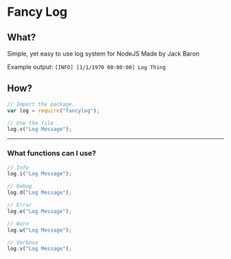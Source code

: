 # Fancy Log

## What?
Simple, yet easy to use log system for NodeJS
Made by Jack Baron

Example output:
`[INFO] [1/1/1970 00:00:00] Log Thing` 

## How?

```js
// Import the package.
var log = require("fancylog");

// Use the file
log.v("Log Message");
```

---

### What functions can I use?
```js
// Info
log.i("Log Message");

// Debug
log.d("Log Message");

// Error
log.e("Log Message");

// Warn
log.w("Log Message");

// Verbose
log.v("Log Message");
```